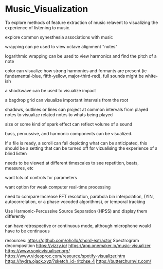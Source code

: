 # Music_Visualization
To explore methods of feature extraction of music relavent to visualizing the experience of listening to music.

explore common synesthesia associations with music

wrapping can pe used to view octave alignment "notes"

logarithmic wrapping can be used to view harmonics and find the pitch of a note

color can visualize how strong harmonics and formants are present (ie fundamental-blue, fifth-yellow, major-third-red), full sounds might be white-ish

a shockwave can be used to visualize impact

a bagdrop grid can visualize important intervals from the root

shadows, outlines or lines can project at common intervals from played notes to visualize related notes to whats being played

size or some kind of spark effect can reflect volume of a sound

bass, percussive, and harmonic components can be visualized.

If a file is ready, a scroll can fall depicting what can be anticipated, this should be a setting that can be turned off for vizualising the experience of a blind listen

needs to be viewed at different timescales to see repetition, beats, measures, etc

want lots of controls for parameters

want option for weak computer real-time processing

need to compare Increase FFT resolution, parabola bin interpolation, (YIN, autocorrelation, or a phase‐vocoded algorithms), or temporal tracking

Use Harmonic-Percussive Source Separation (HPSS) and display them differently

can have retrospective or continuous mode, although microphone would have to be continuous

resources:
https://github.com/ohollo/chord-extractor
Spectrogram decomposition
https://vizzy.io/
https://app.onemaker.io/music-visualizer
https://www.sonicvisualiser.org/
https://www.videoproc.com/resource/spotify-visualizer.htm
https://hydra.ojack.xyz/?sketch_id=ritchse_4
https://butterchurnviz.com/

